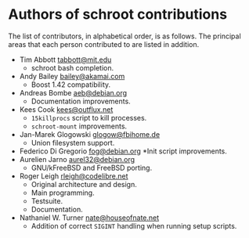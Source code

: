 # Authors of schroot contributions

The list of contributors, in alphabetical order, is as follows.  The
principal areas that each person contributed to are listed in addition.

- Tim Abbott <tabbott@mit.edu>
  * schroot bash completion.
- Andy Bailey <bailey@akamai.com>
  * Boost 1.42 compatibility.
- Andreas Bombe <aeb@debian.org>
  * Documentation improvements.
- Kees Cook <kees@outflux.net>
  * `15killprocs` script to kill processes.
  * `schroot-mount` improvements.
- Jan-Marek Glogowski <glogow@fbihome.de>
  * Union filesystem support.
- Federico Di Gregorio <fog@debian.org>
  *Init script improvements.
- Aurelien Jarno <aurel32@debian.org>
  * GNU/kFreeBSD and FreeBSD porting.
- Roger Leigh <rleigh@codelibre.net>
  * Original architecture and design.
  * Main programming.
  * Testsuite.
  * Documentation.
- Nathaniel W. Turner <nate@houseofnate.net>
  * Addition of correct `SIGINT` handling when running setup
    scripts.
